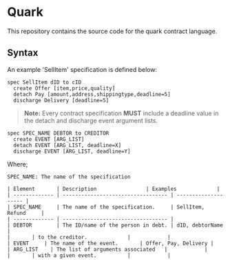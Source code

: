 # Quark
This repository contains the source code for the quark contract language.

## Syntax
An example 'SellItem' specification is defined below:
```
spec SellItem dID to cID
  create Offer [item,price,quality]
  detach Pay [amount,address,shippingtype,deadline=5]
  discharge Delivery [deadline=5]
```
> **Note:** Every contract specification **MUST** include a deadline value in the detach and discharge event argument lists.

```
spec SPEC_NAME DEBTOR to CREDITOR
  create EVENT [ARG_LIST]
  detach EVENT [ARG_LIST, deadline=X]
  discharge EVENT [ARG_LIST, deadline=Y]
```
Where;

```
SPEC_NAME: The name of the specification
```

```
| Element       | Description                | Examples             |
| ------------- | ---------------------------------- | -------------------- |
| SPEC_NAME     | The name of the specification.     | SellItem, Refund     |
| ------------- | ---------------------------------- |
| DEBTOR        | The ID/name of the person in debt. | dID, debtorName      |
|       | to the creditor.             |            |
| EVENT     | The name of the event.       | Offer, Pay, Delivery |  
| ARG_LIST    | The list of arguments associated   |            |
|       | with a given event.          |            |  
```